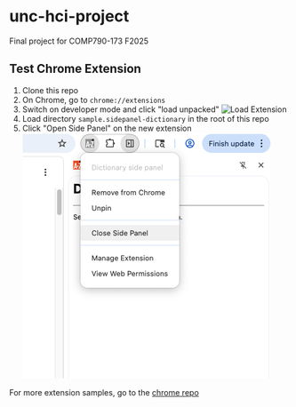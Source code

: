 # unc-hci-project
Final project for COMP790-173 F2025

## Test Chrome Extension

1. Clone this repo
2. On Chrome, go to `chrome://extensions`
3. Switch on developer mode and click "load unpacked"
![Load Extension](load-extension.png.png)
4. Load directory `sample.sidepanel-dictionary` in the root of this repo
5. Click "Open Side Panel" on the new extension
![side panel](side-panel.png)

For more extension samples, go to the [chrome repo](https://github.com/GoogleChrome/chrome-extensions-samples/tree/main/functional-samples)